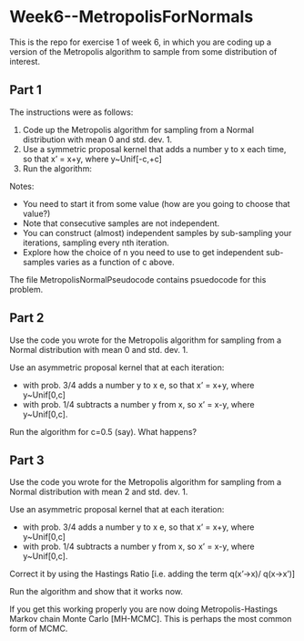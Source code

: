 # Week6--MetropolisForNormals

This is the repo for exercise 1 of week 6, in which you are coding up a version of the Metropolis algorithm to sample from some distribution of interest. 

## Part 1
The instructions were as follows:

1. Code up the Metropolis algorithm for sampling from a Normal distribution with mean 0 and std. dev. 1.
2. Use a symmetric proposal kernel that adds a number y to x each time, so that x’ = x+y, where y~Unif[-c,+c]
3. Run the algorithm:

Notes:
* You need to start it from some value (how are you going to choose that value?)
* Note that consecutive samples are not independent.
* You can construct (almost) independent samples by sub-sampling your iterations, sampling every nth iteration. 
* Explore how the choice of n you need to use to get independent sub-samples varies as a function of c above.

The file MetropolisNormalPseudocode contains psuedocode for this problem.

## Part 2

Use the code you wrote for the Metropolis algorithm for sampling from a Normal distribution with mean 0 and std. dev. 1.

Use an asymmetric proposal kernel that at each iteration:
*  with prob. 3/4 adds a number y to x e, so that x’ = x+y, where y~Unif[0,c]
*  with prob. 1/4 subtracts a number y from x, so x’ = x-y, where y~Unif[0,c].

Run the algorithm for c=0.5 (say).
What happens?

## Part 3

Use the code you wrote for the Metropolis algorithm for sampling from a Normal distribution with mean 2 and std. dev. 1.

Use an asymmetric proposal kernel that at each iteration:
* with prob. 3/4 adds a number y to x e, so that x’ = x+y, where y~Unif[0,c]
* with prob. 1/4 subtracts a number y from x, so x’ = x-y, where y~Unif[0,c].

Correct it by using the Hastings Ratio [i.e. adding the term q(x’->x)/ q(x->x’)]

Run the algorithm and show that it works now.

If you get this working properly you are now doing Metropolis-Hastings Markov chain Monte Carlo [MH-MCMC]. This is perhaps the most common form of MCMC.

